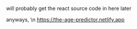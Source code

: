 will probably get the react source code in here later


anyways, \n
https://the-age-predictor.netlify.app
